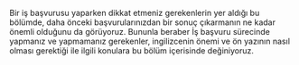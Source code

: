 Bir iş başvurusu yaparken dikkat etmeniz gerekenlerin yer aldığı bu bölümde, daha önceki başvurularınızdan bir sonuç çıkarmanın ne kadar önemli olduğunu da görüyoruz. Bununla beraber İş başvuru sürecinde yapmanız ve yapmamanız gerekenler, ingilizcenin önemi ve ön yazının nasıl olması gerektiği ile ilgili konulara bu bölüm içerisinde değiniyoruz.

